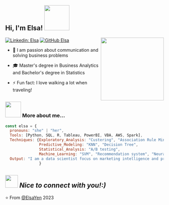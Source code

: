 <h2> Hi, I'm Elsa! <img src="https://media.giphy.com/media/bcKmIWkUMCjVm/giphy.gif" width="80"></h2>
<img align='right' src="https://media.giphy.com/media/l3nWrncF7S6w3htGU/giphy.gif" width="200"></em>

[![Linkedin: Elsa](https://img.shields.io/badge/-ElsaYen-blue?style=flat-square&logo=Linkedin&logoColor=white&link=https://www.linkedin.com/in/yenyunchien/)](https://www.linkedin.com/in/yenyunchien/)
[![GitHub Elsa](https://img.shields.io/github/followers/elsa1998?label=follow&style=social)](https://github.com/elsa1998)

- 🌱 I am passion about communication and solving business problems

- 🎓 Master's degree in Business Analytics and Bachelor's degree in Statistics

- ⚡ Fun fact: I love walking a lot when traveling!

<h2>

### <img src="https://media.giphy.com/media/j3spUwkmgYwROZurte/giphy.gif" width="50"> More about me...  

```javascript
const elsa = {
  pronouns: "she" | "her",
  Tools: [Python, SQL, R, Tableau, PowerBI, VBA, AWS, Spark],
  Techniques: {Exploratory_Analysis: "Custering", "Association Rule Mining",
               Predictive_Modeling: "KNN", "Decision Tree",
               Statistical_Analysis: "A/B testing",
               Machine_Learning: "SVM", "Recommendation system", "Neural Network"},
  Output: "I am a data scientist focus on marketing intelligence and product!"
               }
```

<img src="https://media.giphy.com/media/LnQjpWaON8nhr21vNW/giphy.gif" width="40"> <em><b>Nice to connect with you!</b>:)</em>
---
⭐️ From [@ElsaYen](https://github.com/elsa1998) 2023
